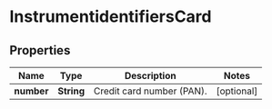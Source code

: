 
# InstrumentidentifiersCard

## Properties
Name | Type | Description | Notes
------------ | ------------- | ------------- | -------------
**number** | **String** | Credit card number (PAN). |  [optional]



